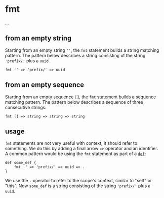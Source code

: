 # fmt

...

## from an empty string

Starting from an empty string `''`, the `fmt` statement builds a string matching pattern. The pattern below describes a string consisting of the string `'prefix/'` plus a `uuid`.

```ontol
fmt '' => 'prefix/' => uuid
```

## from an empty sequence

Starting from an empty sequence `[]`, the `fmt` statement builds a sequence matching pattern. The pattern below describes a sequence of three consecutive strings.

```ontol
fmt [] => string => string => string
```

## usage

`fmt` statements are not very useful with context, it should refer to something. We do this by adding a final arrow `=>` operator and an identifier. A common pattern would be using the `fmt` statement as part of a [`def`](def.md):

```ontol
def some_def {
    fmt '' => 'prefix/' => uuid => .
}
```

We use the `.` operator to refer to the scope's context, similar to "self" or "this". Now `some_def` is a string consisting of the string `'prefix/'` plus a `uuid`.
